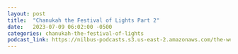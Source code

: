 ```yaml
---
layout: post
title:  "Chanukah the Festival of Lights Part 2"
date:   2023-07-09 06:02:00 -0500
categories: chanukah-the-festival-of-lights
podcast_link: https://nilbus-podcasts.s3.us-east-2.amazonaws.com/the-well-trained-mind/Chanukah%20The%20Festival%20Of%20Lights/Chanukah%20the%20Festival%20of%20Lights%20Part%202.mp3
---
```

